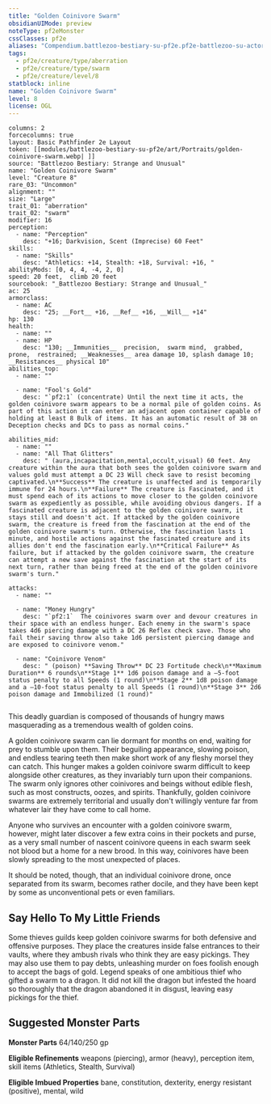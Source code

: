 ```yaml
---
title: "Golden Coinivore Swarm"
obsidianUIMode: preview
noteType: pf2eMonster
cssClasses: pf2e
aliases: "Compendium.battlezoo-bestiary-su-pf2e.pf2e-battlezoo-su-actors.Actor.eXnhqS0yKb4nm9Bv" 
tags:
  - pf2e/creature/type/aberration
  - pf2e/creature/type/swarm
  - pf2e/creature/level/8
statblock: inline
name: "Golden Coinivore Swarm"
level: 8
license: OGL
---
```


```statblock
columns: 2
forcecolumns: true
layout: Basic Pathfinder 2e Layout
token: [[modules/battlezoo-bestiary-su-pf2e/art/Portraits/golden-coinivore-swarm.webp| ]]
source: "Battlezoo Bestiary: Strange and Unusual"
name: "Golden Coinivore Swarm"
level: "Creature 8"
rare_03: "Uncommon"
alignment: ""
size: "Large"
trait_01: "aberration"
trait_02: "swarm"
modifier: 16
perception:
  - name: "Perception"
    desc: "+16; Darkvision, Scent (Imprecise) 60 Feet"
skills:
  - name: "Skills"
    desc: "Athletics: +14, Stealth: +18, Survival: +16, "
abilityMods: [0, 4, 4, -4, 2, 0]
speed: 20 feet,  climb 20 feet
sourcebook: "_Battlezoo Bestiary: Strange and Unusual_"
ac: 25
armorclass:
  - name: AC
    desc: "25; __Fort__ +16, __Ref__ +16, __Will__ +14"
hp: 130
health:
  - name: ""
  - name: HP
    desc: "130; __Immunities__  precision,  swarm mind,  grabbed,  prone,  restrained; __Weaknesses__ area damage 10, splash damage 10; __Resistances__ physical 10"
abilities_top:
  - name: ""

  - name: "Fool's Gold"
    desc: "`pf2:1` (concentrate) Until the next time it acts, the golden coinivore swarm appears to be a normal pile of golden coins. As part of this action it can enter an adjacent open container capable of holding at least 8 Bulk of items. It has an automatic result of 38 on Deception checks and DCs to pass as normal coins."

abilities_mid:
  - name: ""
  - name: "All That Glitters"
    desc: " (aura,incapacitation,mental,occult,visual) 60 feet. Any creature within the aura that both sees the golden coinivore swarm and values gold must attempt a DC 23 Will check save to resist becoming captivated.\n**Success** The creature is unaffected and is temporarily immune for 24 hours.\n**Failure** The creature is Fascinated, and it must spend each of its actions to move closer to the golden coinivore swarm as expediently as possible, while avoiding obvious dangers. If a fascinated creature is adjacent to the golden coinivore swarm, it stays still and doesn't act. If attacked by the golden coinivore swarm, the creature is freed from the fascination at the end of the golden coinivore swarm's turn. Otherwise, the fascination lasts 1 minute, and hostile actions against the fascinated creature and its allies don't end the fascination early.\n**Critical Failure** As failure, but if attacked by the golden coinivore swarm, the creature can attempt a new save against the fascination at the start of its next turn, rather than being freed at the end of the golden coinivore swarm's turn."

attacks:
  - name: ""

  - name: "Money Hungry"
    desc: "`pf2:1`  The coinivores swarm over and devour creatures in their space with an endless hunger. Each enemy in the swarm's space takes 4d6 piercing damage with a DC 26 Reflex check save. Those who fail their saving throw also take 1d6 persistent piercing damage and are exposed to coinivore venom."

  - name: "Coinivore Venom"
    desc: " (poison) **Saving Throw** DC 23 Fortitude check\n**Maximum Duration** 6 rounds\n**Stage 1** 1d6 poison damage and a –5-foot status penalty to all Speeds (1 round)\n**Stage 2** 1d8 poison damage and a –10-foot status penalty to all Speeds (1 round)\n**Stage 3** 2d6 poison damage and Immobilized (1 round)"
 
```



This deadly guardian is composed of thousands of hungry maws masquerading as a tremendous wealth of golden coins.

A golden coinivore swarm can lie dormant for months on end, waiting for prey to stumble upon them. Their beguiling appearance, slowing poison, and endless tearing teeth then make short work of any fleshy morsel they can catch. This hunger makes a golden coinivore swarm difficult to keep alongside other creatures, as they invariably turn upon their companions. The swarm only ignores other coinivores and beings without edible flesh, such as most constructs, oozes, and spirits. Thankfully, golden coinivore swarms are extremely territorial and usually don't willingly venture far from whatever lair they have come to call home.

Anyone who survives an encounter with a golden coinivore swarm, however, might later discover a few extra coins in their pockets and purse, as a very small number of nascent coinivore queens in each swarm seek not blood but a home for a new brood. In this way, coinivores have been slowly spreading to the most unexpected of places.

It should be noted, though, that an individual coinivore drone, once separated from its swarm, becomes rather docile, and they have been kept by some as unconventional pets or even familiars.

## Say Hello To My Little Friends

Some thieves guilds keep golden coinivore swarms for both defensive and offensive purposes. They place the creatures inside false entrances to their vaults, where they ambush rivals who think they are easy pickings. They may also use them to pay debts, unleashing murder on foes foolish enough to accept the bags of gold. Legend speaks of one ambitious thief who gifted a swarm to a dragon. It did not kill the dragon but infested the hoard so thoroughly that the dragon abandoned it in disgust, leaving easy pickings for the thief.

## Suggested Monster Parts

**Monster Parts** 64/140/250 gp

**Eligible Refinements** weapons (piercing), armor (heavy), perception item, skill items (Athletics, Stealth, Survival)

**Eligible Imbued Properties** bane, constitution, dexterity, energy resistant (positive), mental, wild
